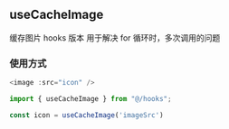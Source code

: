 ## useCacheImage

缓存图片 hooks 版本
用于解决 for 循环时，多次调用的问题

### 使用方式

```typescript
<image :src="icon" />

import { useCacheImage } from "@/hooks";

const icon = useCacheImage('imageSrc')
```

